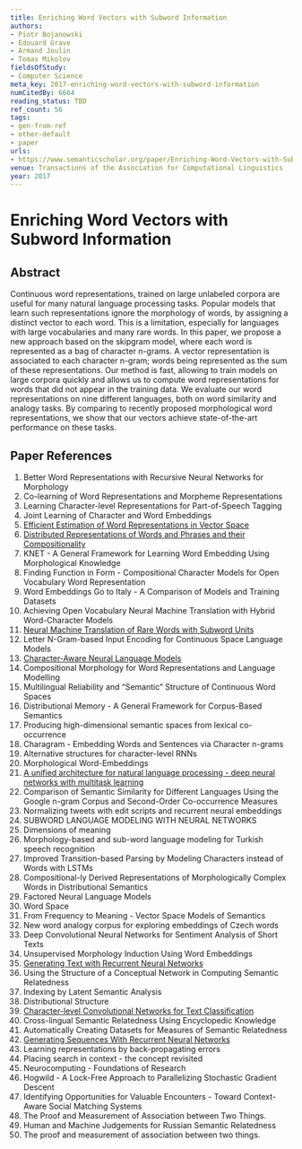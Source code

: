 ```yaml
---
title: Enriching Word Vectors with Subword Information
authors:
- Piotr Bojanowski
- Edouard Grave
- Armand Joulin
- Tomas Mikolov
fieldsOfStudy:
- Computer Science
meta_key: 2017-enriching-word-vectors-with-subword-information
numCitedBy: 6664
reading_status: TBD
ref_count: 56
tags:
- gen-from-ref
- other-default
- paper
urls:
- https://www.semanticscholar.org/paper/Enriching-Word-Vectors-with-Subword-Information-Bojanowski-Grave/e2dba792360873aef125572812f3673b1a85d850?sort=total-citations
venue: Transactions of the Association for Computational Linguistics
year: 2017
---
```


# Enriching Word Vectors with Subword Information

## Abstract

Continuous word representations, trained on large unlabeled corpora are useful for many natural language processing tasks. Popular models that learn such representations ignore the morphology of words, by assigning a distinct vector to each word. This is a limitation, especially for languages with large vocabularies and many rare words. In this paper, we propose a new approach based on the skipgram model, where each word is represented as a bag of character n-grams. A vector representation is associated to each character n-gram; words being represented as the sum of these representations. Our method is fast, allowing to train models on large corpora quickly and allows us to compute word representations for words that did not appear in the training data. We evaluate our word representations on nine different languages, both on word similarity and analogy tasks. By comparing to recently proposed morphological word representations, we show that our vectors achieve state-of-the-art performance on these tasks.

## Paper References

1. Better Word Representations with Recursive Neural Networks for Morphology
2. Co-learning of Word Representations and Morpheme Representations
3. Learning Character-level Representations for Part-of-Speech Tagging
4. Joint Learning of Character and Word Embeddings
5. [Efficient Estimation of Word Representations in Vector Space](2013-efficient-estimation-of-word-representations-in-vector-space)
6. [Distributed Representations of Words and Phrases and their Compositionality](2013-distributed-representations-of-words-and-phrases-and-their-compositionality)
7. KNET - A General Framework for Learning Word Embedding Using Morphological Knowledge
8. Finding Function in Form - Compositional Character Models for Open Vocabulary Word Representation
9. Word Embeddings Go to Italy - A Comparison of Models and Training Datasets
10. Achieving Open Vocabulary Neural Machine Translation with Hybrid Word-Character Models
11. [Neural Machine Translation of Rare Words with Subword Units](2016-neural-machine-translation-of-rare-words-with-subword-units)
12. Letter N-Gram-based Input Encoding for Continuous Space Language Models
13. [Character-Aware Neural Language Models](2016-character-aware-neural-language-models)
14. Compositional Morphology for Word Representations and Language Modelling
15. Multilingual Reliability and “Semantic” Structure of Continuous Word Spaces
16. Distributional Memory - A General Framework for Corpus-Based Semantics
17. Producing high-dimensional semantic spaces from lexical co-occurrence
18. Charagram - Embedding Words and Sentences via Character n-grams
19. Alternative structures for character-level RNNs
20. Morphological Word-Embeddings
21. [A unified architecture for natural language processing - deep neural networks with multitask learning](2008-a-unified-architecture-for-natural-language-processing-deep-neural-networks-with-multitask-learning)
22. Comparison of Semantic Similarity for Different Languages Using the Google n-gram Corpus and Second-Order Co-occurrence Measures
23. Normalizing tweets with edit scripts and recurrent neural embeddings
24. SUBWORD LANGUAGE MODELING WITH NEURAL NETWORKS
25. Dimensions of meaning
26. Morphology-based and sub-word language modeling for Turkish speech recognition
27. Improved Transition-based Parsing by Modeling Characters instead of Words with LSTMs
28. Compositional-ly Derived Representations of Morphologically Complex Words in Distributional Semantics
29. Factored Neural Language Models
30. Word Space
31. From Frequency to Meaning - Vector Space Models of Semantics
32. New word analogy corpus for exploring embeddings of Czech words
33. Deep Convolutional Neural Networks for Sentiment Analysis of Short Texts
34. Unsupervised Morphology Induction Using Word Embeddings
35. [Generating Text with Recurrent Neural Networks](2011-generating-text-with-recurrent-neural-networks)
36. Using the Structure of a Conceptual Network in Computing Semantic Relatedness
37. Indexing by Latent Semantic Analysis
38. Distributional Structure
39. [Character-level Convolutional Networks for Text Classification](2015-character-level-convolutional-networks-for-text-classification)
40. Cross-lingual Semantic Relatedness Using Encyclopedic Knowledge
41. Automatically Creating Datasets for Measures of Semantic Relatedness
42. [Generating Sequences With Recurrent Neural Networks](2013-generating-sequences-with-recurrent-neural-networks)
43. Learning representations by back-propagating errors
44. Placing search in context - the concept revisited
45. Neurocomputing - Foundations of Research
46. Hogwild - A Lock-Free Approach to Parallelizing Stochastic Gradient Descent
47. Identifying Opportunities for Valuable Encounters - Toward Context-Aware Social Matching Systems
48. The Proof and Measurement of Association between Two Things.
49. Human and Machine Judgements for Russian Semantic Relatedness
50. The proof and measurement of association between two things.
